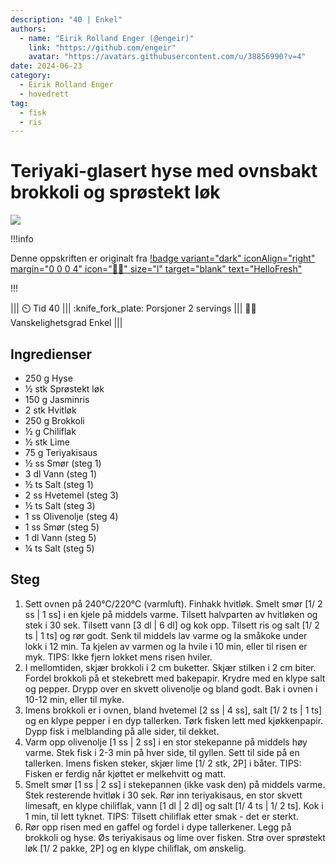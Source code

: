```yaml
---
description: "40 | Enkel"
authors:
  - name: "Eirik Rolland Enger (@engeir)"
    link: "https://github.com/engeir"
    avatar: "https://avatars.githubusercontent.com/u/38856990?v=4"
date: 2024-06-23
category:
  - Eirik Rolland Enger
  - hovedrett
tag:
  - fisk
  - ris
---
```


# Teriyaki-glasert hyse med ovnsbakt brokkoli og sprøstekt løk

![](/static/teriyaki-glasert-hyse-med-ovnsbakt-brokkoli-og-sprostekt-lok/teriyaki-glasert-hyse-med-ovnsbakt-brokkoli-og-sprostekt-lok.webp)

!!!info

Denne oppskriften er originalt fra
[!badge variant="dark" iconAlign="right" margin="0 0 0 4" icon=":cook:" size="l" target="blank" text="HelloFresh"](https://www.hellofresh.no/recipes/teriyaki-glasert-hyse-65fad1a8aed1d40579f2a5ad)

!!!

<!-- dprint-ignore-start -->
||| :timer_clock: Tid
40
||| :knife_fork_plate: Porsjoner
2 servings
||| :cook: Vanskelighetsgrad
Enkel
|||
<!-- dprint-ignore-end -->

## Ingredienser

- 250 g Hyse
- ½ stk Sprøstekt løk
- 150 g Jasminris
- 2 stk Hvitløk
- 250 g Brokkoli
- ½ g Chiliflak
- ½ stk Lime
- 75 g Teriyakisaus
- ½ ss Smør (steg 1)
- 3 dl Vann (steg 1)
- ½ ts Salt (steg 1)
- 2 ss Hvetemel (steg 3)
- ½ ts Salt (steg 3)
- 1 ss Olivenolje (steg 4)
- 1 ss Smør (steg 5)
- 1 dl Vann (steg 5)
- ¼ ts Salt (steg 5)

## Steg

1. Sett ovnen på 240°C/220°C (varmluft). Finhakk hvitløk. Smelt smør [1/ 2 ss | 1 ss] i en kjele på middels varme. Tilsett halvparten av hvitløken og stek i 30 sek. Tilsett vann [3 dl | 6 dl] og kok opp. Tilsett ris og salt [1/ 2 ts | 1 ts] og rør godt. Senk til middels lav varme og la småkoke under lokk i 12 min. Ta kjelen av varmen og la hvile i 10 min, eller til risen er myk. TIPS: Ikke fjern lokket mens risen hviler.
2. I mellomtiden, skjær brokkoli i 2 cm buketter. Skjær stilken i 2 cm biter. Fordel brokkoli på et stekebrett med bakepapir. Krydre med en klype salt og pepper. Drypp over en skvett olivenolje og bland godt. Bak i ovnen i 10-12 min, eller til myke.
3. Imens brokkoli er i ovnen, bland hvetemel [2 ss | 4 ss], salt [1/ 2 ts | 1 ts] og en klype pepper i en dyp tallerken. Tørk fisken lett med kjøkkenpapir. Dypp fisk i melblanding på alle sider, til dekket.
4. Varm opp olivenolje [1 ss | 2 ss] i en stor stekepanne på middels høy varme. Stek fisk i 2-3 min på hver side, til gyllen. Sett til side på en tallerken. Imens fisken steker, skjær lime [1/ 2 stk, 2P] i båter. TIPS: Fisken er ferdig når kjøttet er melkehvitt og matt.
5. Smelt smør [1 ss | 2 ss] i stekepannen (ikke vask den) på middels varme. Stek resterende hvitløk i 30 sek. Rør inn teriyakisaus, en stor skvett limesaft, en klype chiliflak, vann [1 dl | 2 dl] og salt [1/ 4 ts | 1/ 2 ts]. Kok i 1 min, til lett tyknet. TIPS: Tilsett chiliflak etter smak - det er sterkt.
6. Rør opp risen med en gaffel og fordel i dype tallerkener. Legg på brokkoli og hyse. Øs teriyakisaus og lime over fisken. Strø over sprøstekt løk [1/ 2 pakke, 2P] og en klype chiliflak, om ønskelig.

<script type="application/ld+json">
{
  "author": {
    "@type": "Person",
    "name": "HelloFresh",
    "url": "https://www.hellofresh.no/recipes/teriyaki-glasert-hyse-65fad1a8aed1d40579f2a5ad"
  },
  "image": "https://img.hellofresh.com/f_auto,fl_lossy,h_640,q_auto,w_1200/hellofresh_s3/image/HF_Y23_R23_W16_NO_C14248-2_Main_low-d6f2659b.jpg",
  "site_name": "HelloFresh",
  "@context": "https://schema.org",
  "@type": "Recipe",
  "recipeCategory": "",
  "cookTime": 20,
  "recipeCuisine": "Asiatiske",
  "publisher": {
    "@type": "Organization",
    "name": "hellofresh.com"
  },
  "recipeIngredient": [
    "250 g Hyse",
    "½ stk Sprøstekt løk",
    "150 g Jasminris",
    "2 stk Hvitløk",
    "250 g Brokkoli",
    "½ g Chiliflak",
    "½ stk Lime",
    "75 g Teriyakisaus",
    "½ ss Smør (steg 1)",
    "3 dl Vann (steg 1)",
    "½ ts Salt (steg 1)",
    "2 ss Hvetemel (steg 3)",
    "½ ts Salt (steg 3)",
    "1 ss Olivenolje (steg 4)",
    "1 ss Smør (steg 5)",
    "1 dl Vann (steg 5)",
    "¼ ts Salt (steg 5)"
  ],
  "recipeInstructions": [
    {
      "@type": "HowToStep",
      "text": "Sett ovnen på 240°C/220°C (varmluft). Finhakk hvitløk. Smelt smør [1/ 2 ss | 1 ss] i en kjele på middels varme. Tilsett halvparten av hvitløken og stek i 30 sek. Tilsett vann [3 dl | 6 dl] og kok opp. Tilsett ris og salt [1/ 2 ts | 1 ts] og rør godt. Senk til middels lav varme og la småkoke under lokk i 12 min. Ta kjelen av varmen og la hvile i 10 min, eller til risen er myk. TIPS: Ikke fjern lokket mens risen hviler."
    },
    {
      "@type": "HowToStep",
      "text": "I mellomtiden, skjær brokkoli i 2 cm buketter. Skjær stilken i 2 cm biter. Fordel brokkoli på et stekebrett med bakepapir. Krydre med en klype salt og pepper. Drypp over en skvett olivenolje og bland godt. Bak i ovnen i 10-12 min, eller til myke."
    },
    {
      "@type": "HowToStep",
      "text": "Imens brokkoli er i ovnen, bland hvetemel [2 ss | 4 ss], salt [1/ 2 ts | 1 ts] og en klype pepper i en dyp tallerken. Tørk fisken lett med kjøkkenpapir. Dypp fisk i melblanding på alle sider, til dekket."
    },
    {
      "@type": "HowToStep",
      "text": "Varm opp olivenolje [1 ss | 2 ss] i en stor stekepanne på middels høy varme. Stek fisk i 2-3 min på hver side, til gyllen. Sett til side på en tallerken. Imens fisken steker, skjær lime [1/ 2 stk, 2P] i båter. TIPS: Fisken er ferdig når kjøttet er melkehvitt og matt."
    },
    {
      "@type": "HowToStep",
      "text": "Smelt smør [1 ss | 2 ss] i stekepannen (ikke vask den) på middels varme. Stek resterende hvitløk i 30 sek. Rør inn teriyakisaus, en stor skvett limesaft, en klype chiliflak, vann [1 dl | 2 dl] og salt [1/ 4 ts | 1/ 2 ts]. Kok i 1 min, til lett tyknet. TIPS: Tilsett chiliflak etter smak - det er sterkt."
    },
    {
      "@type": "HowToStep",
      "text": "Rør opp risen med en gaffel og fordel i dype tallerkener. Legg på brokkoli og hyse. Øs teriyakisaus og lime over fisken. Strø over sprøstekt løk [1/ 2 pakke, 2P] og en klype chiliflak, om ønskelig."
    }
  ],
  "inLanguage": "nb-NO",
  "nutrition": {
    "@type": "NutritionInformation",
    "calories": "739 kcal",
    "fatContent": "23.9 g",
    "saturatedFatContent": "9.2 g",
    "carbohydrateContent": "85.8 g",
    "sugarContent": "12.7 g",
    "proteinContent": "42 g",
    "sodiumContent": "0 mg",
    "servingSize": "429"
  },
  "prepTime": 20,
  "name": "Teriyaki-glasert hyse med ovnsbakt brokkoli og sprøstekt løk",
  "totalTime": 40,
  "recipeYield": "2 servings",
  "pattern": "teriyaki-glasert-hyse-med-ovnsbakt-brokkoli-og-sprostekt-lok"
}
</script>
